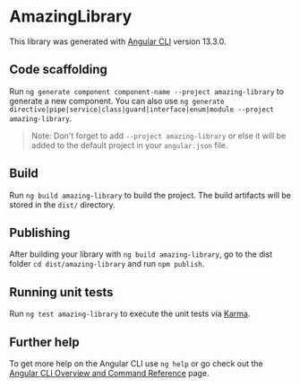 # AmazingLibrary

This library was generated with [Angular CLI](https://github.com/angular/angular-cli) version 13.3.0.

## Code scaffolding

Run `ng generate component component-name --project amazing-library` to generate a new component. You can also use `ng generate directive|pipe|service|class|guard|interface|enum|module --project amazing-library`.
> Note: Don't forget to add `--project amazing-library` or else it will be added to the default project in your `angular.json` file. 

## Build

Run `ng build amazing-library` to build the project. The build artifacts will be stored in the `dist/` directory.

## Publishing

After building your library with `ng build amazing-library`, go to the dist folder `cd dist/amazing-library` and run `npm publish`.

## Running unit tests

Run `ng test amazing-library` to execute the unit tests via [Karma](https://karma-runner.github.io).

## Further help

To get more help on the Angular CLI use `ng help` or go check out the [Angular CLI Overview and Command Reference](https://angular.io/cli) page.
